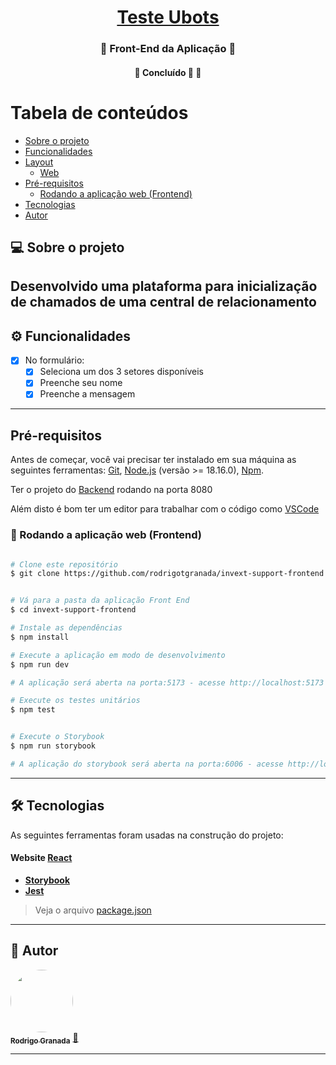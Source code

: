 

<h1 align="center">
    <a href="#" alt="site do ecoleta"> Teste Ubots </a>
</h1>

<h3 align="center">
    🌱 Front-End da Aplicação 💚
</h3>
<h4 align="center">
	🚧 Concluído 🚀 🚧
</h4>

Tabela de conteúdos
=================
<!--ts-->
   * [Sobre o projeto](#-sobre-o-projeto)
   * [Funcionalidades](#-Funcionalidades)
   * [Layout](#-layout)
     * [Web](#web)
   * [Pré-requisitos](#pré-requisitos)
     * [Rodando a aplicação web (Frontend)](#-rodando-a-aplicação-web-frontend)
   * [Tecnologias](#-tecnologias)
   * [Autor](#-autor)
<!--te-->


## 💻 Sobre o projeto

Desenvolvido uma plataforma para inicialização de chamados de uma central de relacionamento
---

## ⚙️ Funcionalidades

- [x] No formulário:
  - [x] Seleciona um dos 3 setores disponíveis
  - [x] Preenche seu nome
  - [x] Preenche a mensagem
---


## Pré-requisitos

Antes de começar, você vai precisar ter instalado em sua máquina as seguintes ferramentas:
[Git](https://git-scm.com), [Node.js](https://nodejs.org/en/) (versão >= 18.16.0), [Npm](https://www.npmjs.com/). 

Ter o projeto do [Backend]((https://github.com/rodrigotgranada/invext-back)) rodando na porta 8080

Além disto é bom ter um editor para trabalhar com o código como [VSCode](https://code.visualstudio.com/)





### 🧭 Rodando a aplicação web (Frontend)

```bash

# Clone este repositório
$ git clone https://github.com/rodrigotgranada/invext-support-frontend.git


# Vá para a pasta da aplicação Front End
$ cd invext-support-frontend

# Instale as dependências
$ npm install

# Execute a aplicação em modo de desenvolvimento
$ npm run dev

# A aplicação será aberta na porta:5173 - acesse http://localhost:5173

# Execute os testes unitários
$ npm test


# Execute o Storybook
$ npm run storybook

# A aplicação do storybook será aberta na porta:6006 - acesse http://localhost:6006

```

---

## 🛠 Tecnologias

As seguintes ferramentas foram usadas na construção do projeto:

#### **Website**  [React](https://reactjs.org/)

-   **[Storybook](https://storybook.js.org/)**
-   **[Jest](https://jestjs.io/)**


> Veja o arquivo  [package.json](https://github.com/rodrigotgranada/invext-support-frontend/blob/main/package.json)
---


## 🦸 Autor

<a href="https://github.com/rodrigotgranada/">
 <img style="border-radius: 50%;" src="https://avatars.githubusercontent.com/u/10424750?s…00&u=88b4b4f528dee060c188c267efc9b8f33b64f84f&v=4" width="100px;" alt=""/>
 <br />
 <sub><b>Rodrigo Granada</b></sub></a> <a href="https://github.com/rodrigotgranada/" title="RodrigoGranada">🚀</a>
 <br />

---
